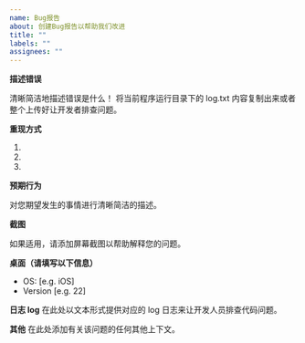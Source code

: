 ```yaml
---
name: Bug报告
about: 创建Bug报告以帮助我们改进
title: ""
labels: ""
assignees: ""
---
```


**描述错误**

清晰简洁地描述错误是什么！
将当前程序运行目录下的 log.txt 内容复制出来或者整个上传好让开发者排查问题。

**重现方式**

1.

2.

3.

**预期行为**

对您期望发生的事情进行清晰简洁的描述。

**截图**

如果适用，请添加屏幕截图以帮助解释您的问题。

**桌面（请填写以下信息）**

- OS: [e.g. iOS]
- Version [e.g. 22]

**日志 log**
在此处以文本形式提供对应的 log 日志来让开发人员排查代码问题。

**其他**
在此处添加有关该问题的任何其他上下文。
